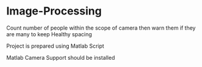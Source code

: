 # Image-Processing
Count number of people within the scope of camera then warn them if they are many to keep Healthy spacing

Project is prepared using Matlab Script

Matlab Camera Support should be installed 
